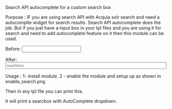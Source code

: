 Search API autocomplete for a custom search box

Purpose :
IF you are using search API with Acquia solr search and need a autocomplte widget for search results.
Search API autocomplete does the job. But if you just have a input box in your tpl files and you are using it for search 
and need to add autocomplete feature on it then this module can be used.

Before: 
<input type="text">

After:
<input class="auto_submit form-text form-autocomplete" type="text" id="gk_search_box" name="keys" value="" size="60" maxlength="128" autocomplete="OFF" aria-autocomplete="list" placeholder="searhbox">






Usage :
 1- install module.
 2 - enable the module and setup up as shown in enable_search.png

 Then in any tpl file you can print this.
<? print drupal_render(drupal_get_form ('gk_search_form')); ?>
It will print a searcbox with AutoComplete dropdown. 

